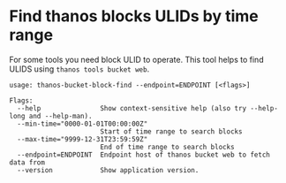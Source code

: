 # Find thanos blocks ULIDs by time range

For some tools you need block ULID to operate. This tool helps to find ULIDS using `thanos tools bucket web`.

```
usage: thanos-bucket-block-find --endpoint=ENDPOINT [<flags>]

Flags:
  --help               Show context-sensitive help (also try --help-long and --help-man).
  --min-time="0000-01-01T00:00:00Z"  
                       Start of time range to search blocks
  --max-time="9999-12-31T23:59:59Z"  
                       End of time range to search blocks
  --endpoint=ENDPOINT  Endpoint host of thanos bucket web to fetch data from
  --version            Show application version.
```
